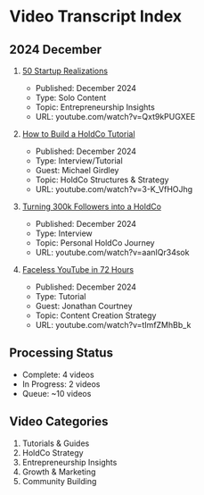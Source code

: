 # Video Transcript Index

## 2024 December
1. [50 Startup Realizations](2024-12/50-startup-realizations.md)
   - Published: December 2024
   - Type: Solo Content
   - Topic: Entrepreneurship Insights
   - URL: youtube.com/watch?v=Qxt9kPUGXEE

2. [How to Build a HoldCo Tutorial](2024-12/holdco-tutorial-girdley.md)
   - Published: December 2024
   - Type: Interview/Tutorial
   - Guest: Michael Girdley
   - Topic: HoldCo Structures & Strategy
   - URL: youtube.com/watch?v=3-K_VfHOJhg

3. [Turning 300k Followers into a HoldCo](2024-12/holdco-journey.md)
   - Published: December 2024
   - Type: Interview
   - Topic: Personal HoldCo Journey
   - URL: youtube.com/watch?v=aanIQr34sok

4. [Faceless YouTube in 72 Hours](2024-12/faceless-youtube-guide.md)
   - Published: December 2024
   - Type: Tutorial
   - Guest: Jonathan Courtney
   - Topic: Content Creation Strategy
   - URL: youtube.com/watch?v=tImfZMhBb_k

## Processing Status
- Complete: 4 videos
- In Progress: 2 videos
- Queue: ~10 videos

## Video Categories
1. Tutorials & Guides
2. HoldCo Strategy
3. Entrepreneurship Insights
4. Growth & Marketing
5. Community Building